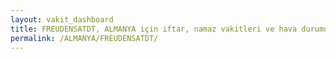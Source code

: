 ```yaml
---
layout: vakit_dashboard
title: FREUDENSATDT, ALMANYA için iftar, namaz vakitleri ve hava durumu - ilçe/eyalet seç
permalink: /ALMANYA/FREUDENSATDT/
---
```


<script type="text/javascript">
  var GLOBAL_COUNTRY = 'ALMANYA';
  var GLOBAL_CITY = 'FREUDENSATDT';
  var GLOBAL_STATE = '';
  var lat = 72;
  var lon = 21;
</script>
